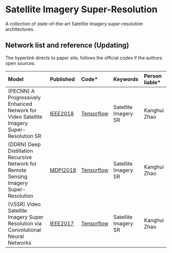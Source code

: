 # Satellite Imagery Super-Resolution
A collection of state-of-the-art Satellite Imagery super-resolution architectures.

## Network list and reference (Updating)
The hyperlink directs to paper site, follows the official codes if the authors open sources.

|Model |Published |Code* |Keywords|Person liable*|
|:-----|:---------|:-----|:-------|:-------|
|(PECNN) A Progressively Enhanced Network for Video Satellite Imagery Super-Resolution SR|[IEEE2018](https://ieeexplore.ieee.org/document/8466642)|[Tensorflow](https://github.com/kuihua/PECNN)| Satellite Imagery SR|Kanghui Zhao|
|(DDRN) Deep Distillation Recursive Network for Remote Sensing Imagery Super-Resolution|[MDPI2018](https://www.mdpi.com/2072-4292/10/11/1700)|[Tensorflow](https://github.com/kuihua/DDRN)| Satellite Imagery SR|Kanghui Zhao|
|(VSSR) Video Satellite Imagery Super Resolution via Convolutional Neural Networks|[IEEE2017](https://ieeexplore.ieee.org/abstract/document/8101498)|[Tensorflow](https://github.com/zhouliguo/VSSR)| Satellite Imagery SR|Kanghui Zhao|

